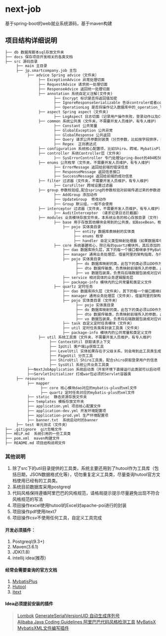 # next-job
基于spring-boot的web就业系统源码，基于maven构建

## 项目结构详细说明
```html
├── db 数据库脚本sql存放文件夹
├── docs 保存项目开发相关的各类文档  
├── src 源码目录  
     ├── main 主目录  
     ├── jp.smartcompany.job 主包  
          ├── advice Spring advice（文件夹）   
               ├── ExceptionAdvice 异常处理切面  
               ├── RequestAdvice 请求统一处理切面  
               ├── ResponseAdvice 返回统一处理切面  
               ├── annotation 系统自定义注解(文件夹)   
                      ├── Encrypt 标识是否将返回值加密  
                      ├── IgnoreResponseSerializable 告诉controler或者controller中的方法不需要经过ResponseAdvice切面处理   
                      ├── OperationLog 是否将操作记入数据库中的_operation_log表，注意，原则上只有对数据进行操作时（增，删，改）才需要用此注解进行标记   
               ├── aspect Spring aspect（文件夹)  
                      ├── LogAspect 日志切面（记录用户操作失败，登录动作以及CUD操作日志）  
               ├── common 系统公共类（文件夹，不需要开发人员维护，有专人维护）  
                      ├── Constant 公共常量  
                      ├── GlobalException 公共异常  
                      ├── GlobalResponse 公共返回  
                      ├── Query 请求公共参数封装类（分页参数，比如按字段排序，升序还是降序等）  
                      ├── Regex  正则表达式  
               ├── configuration 系统核心配置项，比如Shiro，跨域，MybatisPlus等的配置项（文件夹）  
               ├── controller 系统Controller层（文件夹）  
                      ├── SysErrorController 专门处理Spring-Boot的404和500错误的controller  
               ├── enums 公共枚举（文件夹，不需要开发人员维护，有专人维护）  
                      ├── ErrorMessage 返回给前端的错误信息   
                      ├── ResponseMessage 返回信息接口  
                      ├── SuccessMessage 返回给前端的成功信息   
               ├── filter 过滤器（文件夹，不需要开发人员维护，有专人维护）    
                      ├── CorsFilter 跨域设置过滤器  
               ├── group 参数校验组,配合spring的参数校验对前端传递过来的参数进行组验证，如某些字段在增加操作时需要验证，则加上AddGroup注解，某些参数只需要在修改操作时才需要验证，则加上UpdateGroup注解（文件夹，不需要开发人员维护，有专人维护）    
                      ├── AddGroup 添加动作  
                      ├── UpdateGroup  修改动作
                      ├── Group 默认组，一般不会使用
               ├── interceptor 过滤器（文件夹，不需要开发人员维护，有专人维护）  
                      ├── AuditInterceptor （请求记录日志拦截器）   
               ├── modules 业务模块存放文件夹，本系统业务的核心存放目录（文件）    
                      ├── base 用于存放其他模块会用到的公共类，如BaseBean，枚举（文件夹）   
                          ├── pojo 实体类目录   
                               ├── entity 数据库表映射的实体类    
                               ├── enums 枚举  
                               ├── handler 自定义类型映射处理器（如果数据库中的数据字段是json，就需要在此处定义handler来处理）  
                      ├── core 系统基建核心，除已有的quartz模块外，其后添加的业务模块都必须遵守严格遵守以下的包结构，以保持整个项目的清晰整洁（文件夹）  
                          ├── dao 数据库持久层，其下的每一个接口都继承于MyBatisPlus已有的公共BaseMapper，单表的增删改查语句不需要再书写（文件夹）  
                          ├── manager 通用业务处理层，借鉴阿里的架构指南，与传统MVC区别开的主要一层，这一层有以下三个特征： 1） 对第三方平台封装的层，预处理返回结果及转化异常信息。 2） 对 Service 层通用能力的下沉，如缓存方案、中间件通用处理。 3） 与 DAO 层交互，对多个 DAO 的组合复用。
                          ├── pojo 实体类目录
                                ├── do 数据库映射的类，此包下的类必须以DO作为结尾
                                ├── dto 数据传输类，负责映射前端传入的参数，此包下的类必须以DTO结尾
                                ├── vo 数据包装类，负责将后端数据包装成对应VO返回给前端，此包下的类必须以VO结尾
                          ├── service 相对具体的业务逻辑服务层   
                          ├── package-info 模块内的公共常量和类定义文件  
                      ├── quartz 定时任务    
                          ├── dao 数据库持久层（文件夹），其下的每一个接口都继承于MyBatisPlus已有的公共BaseMapper，单表的增删改查语句不需要再书写（文件夹）  
                          ├── manager 通用业务处理层（文件夹），借鉴阿里的架构指南，与传统MVC区别开的主要一层，这一层有以下三个特征： 1） 对第三方平台封装的层，预处理返回结果及转化异常信息。 2） 对 Service 层通用能力的下沉，如缓存方案、中间件通用处理。 3） 与 DAO 层交互，对多个 DAO 的组合复用。      
                          ├── pojo 实体类目录（文件夹）
                                ├── pojo 实体类目录
                                ├── do 数据库映射的类，此包下的类必须以DO作为结尾
                                ├── dto 数据传输类，负责映射前端传入的参数，此包下的类必须以DTO结尾
                                ├── vo 数据包装类，负责将后端数据包装成对应VO返回给前端，此包下的类必须以VO结尾
                          ├── task 自定义定时任务模块（文件夹）   
                          ├── util 定时任务类库封装工具类（文件夹）  
                          ├── package-info 模块内的公共常量和类定义文件  
               ├── util 系统工具类（文件夹，不需要开发人员维护，有专人维护） 
                    ├── ContextUtil 获取请求上下文  
                    ├── IpUtil 客户端ip获取工具
                    ├── LevelUtil 实体如果存在子父级关系，则会用到此工具类生成层级记录：0.1.2
                    ├── PageUtil 分页工具
                    ├── ShiroUtil Shiro工具类，配合shiro获取登录用户的信息
                    ├── SysUtil 系统公共业务工具类
          ├──NextJobApplication 系统启动类（开发环境下直接运行此类就可以启动项目） 
          ├──ServletInitializer 打成war包必须的Servlet容器类
     ├── resources  
          ├── mapper  
                ├── core 核心模块dao对应的mybatis-plus的xml文件
                ├── quartz 定时任务对应的mybatis-plus的xml文件
          ├── static  静态资源存放文件夹
          ├── templates 模板存放文件夹
          ├── application.yml 项目核心配置文件 
          ├── application-dev.yml 开发环境配置项
          ├── application-prod.yml 生产环境配置项
          ├── banner.txt  系统启动时的banner
     ├── test 单元测试（文件夹）
├── .gitignore  git忽略文件
├── HELP.md  系统引用的一些工具类
├── pom.xml  maven构建文件
├── README.md 项目结构说明文件
```

### 其他说明
   1. 除了src下的util目录提供的工具类，系统主要还用到了hutool作为工具库（包括日期，JSON数据格式化等），切勿重复定义工具类，尽量查询hutool官方文档使用已经有的工具类。
   2. 系统目前数据库采用postgreql
   3. 代码风格保持遵循阿里巴巴的风格规范，请格局提示提示尽量避免出现不符合风格规范的写法
   4. 项目操作excel使用hutool的Excel对apache-poi进行的封装
   5. 项目操作pdf使用itext7
   6. 项目操作csv不使用任何工具，自定义工具完成
   
  
#### 开发必须插件：
  1. Postgreql(9.3+)
  2. Maven(3.6.1)
  3. JDK(1.8)
  4. intellij idea(推荐)
  
#### 经常会需要查询的官方文档
1. [MybatisPlus](https://mybatis.plus)
2. [Hutool](https://hutool.cn)  
3. [itext](https://itextpdf.com)

#### Idea必须提前安装的插件
> [Lombok](https://plugins.jetbrains.com/plugin/6317-lombok)
> [GenerateSerialVersionUID 自动生成序列号](https://blog.csdn.net/qq_42651904/article/details/90680430)<BR>
> [Alibaba Java Coding Guidelines 阿里巴巴代码风格检测工具](https://blog.csdn.net/hou549135295/article/details/82743698)
> [MyBatisX MybatisXML文件编写插件](https://mybatis.plus/guide/mybatisx-idea-plugin.html) 